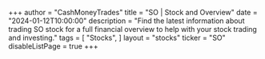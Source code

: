+++
author = "CashMoneyTrades"
title = "SO | Stock and Overview"
date = "2024-01-12T10:00:00"
description = "Find the latest information about trading SO stock for a full financial overview to help with your stock trading and investing."
tags = [
   "Stocks",
]
layout = "stocks"
ticker = "SO"
disableListPage = true
+++
